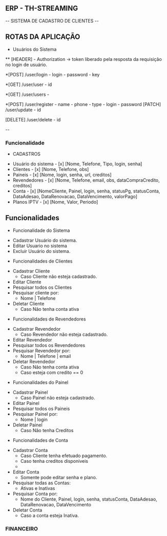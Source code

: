 ## ERP - TH-STREAMING

-- SISTEMA DE CADASTRO DE CLIENTES -- 
   ## ROTAS DA APLICAÇÃO

   - Usuários do Sistema

   ** [HEADER]
      - Authorization -> token liberado pela resposta da requisição no login de usuário.
   
   *[POST] /user/login 
      - login
      - password
      - key

   *[GET] /user/user
      - id

   *[GET] /user/users
      -

   *[POST] /user/register
      - name
      - phone
      - type
      - login
      - password
   [PATCH] /user/update
      - id

   [DELETE] /user/delete
      - id
   
--
### Funcionalidade

 - CADASTROS
 * Usuário do sistema  - [x]
	[Nome, Telefone, Tipo, login, senha]
 * Clientes - [x]
	[Nome, Telefone, obs]
 * Paineis - [x]
	[Nome, login, senha, url, creditos]
 * Revendedores  - [x]
	[Nome, Telefone, email, obs, dataCompraCredito, creditos]
 * Conta - [x]
	[NomeCliente, Painel, login, senha, statusPg, statusConta, DataAdesao, DataRenovacao, DataVencimento, valorPago]
 * Planos IPTV - [x]
	[Nome, Valor, Periodo]

## Funcionalidades

 * Funcionalidade do Sistema
 - Cadastrar Usuário do sistema.
 - Editar Usuario no sistema
 - Excluir Usuário do sistema.
 
 * Funcionalidades de Clientes
 - Cadastrar Cliente
    - Caso Cliente não esteja cadastrado.
 - Editar Cliente
 - Pesquisar todos os Clientes
 - Pesquisar cliente por: 
    - Nome | Telefone
 - Deletar Cliente
    - Caso Não tenha conta ativa

 * Funcionalidades de Revendedores
 - Cadastrar Revendedor
    - Caso Revendedor não esteja cadastrado.
 - Editar Revendedor
 - Pesquisar todos os Revendedores
 - Pesquisar Revendedor por: 
    - Nome | Telefone | email
 - Deletar Revendedor
    - Caso Não tenha conta ativa
    - Caso esteja com credito == 0

 * Funcionalidades do Painel
 - Cadastrar Painel
    - Caso Painel não esteja cadastrado.
 - Editar Painel
 - Pesquisar todos os Paineis
 - Pesquisar Painel por: 
    - Nome | login
 - Deletar Painel
    - Caso Não tenha Creditos

 * Funcionalidades de Conta
 - Cadastrar Conta
    - Caso Cliente tenha efetuado pagamento.
    - Caso tenha creditos disponiveis
    - 
 - Editar Conta
    - Somente pode editar senha e plano.
 - Pesquisar todas as Contas:
    - Ativas e Inativas
 - Pesquisar Conta por: 
    - Nome do Cliente, Painel, login, senha, statusConta, DataAdesao, DataRenovacao, DataVencimento
 - Deletar Conta
    - Caso a conta esteja Inativa.

 ### FINANCEIRO
